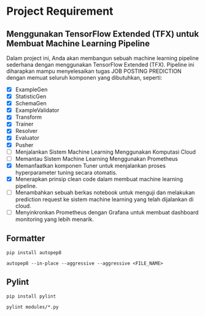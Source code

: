 # Project Requirement

## Menggunakan TensorFlow Extended (TFX) untuk Membuat Machine Learning Pipeline

Dalam project ini, Anda akan membangun sebuah machine learning pipeline sederhana dengan menggunakan TensorFlow Extended (TFX).
Pipeline ini diharapkan mampu menyelesaikan tugas JOB POSTING PREDICTION dengan memuat seluruh komponen yang dibutuhkan, seperti:

- [X] ExampleGen
- [X] StatisticGen
- [X] SchemaGen
- [X] ExampleValidator
- [X] Transform
- [X] Trainer
- [X] Resolver
- [X] Evaluator
- [X] Pusher
- [ ] Menjalankan Sistem Machine Learning Menggunakan Komputasi Cloud
- [ ] Memantau Sistem Machine Learning Menggunakan Prometheus
- [X] Memanfaatkan komponen Tuner untuk menjalankan proses hyperparameter tuning secara otomatis.
- [X] Menerapkan prinsip clean code dalam membuat machine learning pipeline.  
- [ ] Menambahkan sebuah berkas notebook untuk menguji dan melakukan prediction request ke sistem machine learning yang telah dijalankan di cloud.
- [ ] Menyinkronkan Prometheus dengan Grafana untuk membuat dashboard monitoring yang lebih menarik.

## Formatter

```
pip install autopep8
```

```
autopep8 --in-place --aggressive --aggressive <FILE_NAME>
```

## Pylint

```
pip install pylint
```

```
pylint modules/*.py
```